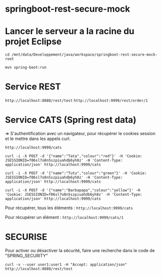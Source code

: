 springboot-rest-secure-mock
===========================

# Lancer le serveur a la racine du projet Eclipse
`cd /mnt/data/Developpement/java/workspace/springboot-rest-secure-mock-root`

`mvn spring-boot:run`

# Service REST
`http://localhost:8080/rest/test`
`http://localhost:9999/rest/order/1`


# Service CATS (Spring rest data)

=> S'authentification avec un navigateur, pour récupérer le cookies session et le mettre dans les appels curl.

`http://localhost:9999/cats`

`curl -i -X POST -d '{"name":"Tata","colour":"red"}' -H 'Cookie: JSESSIONID=f06sl7o8n5szpiuahdb6yh8z' -H 'Content-Type: application/json' http://localhost:9999/cats`

`curl -i -X POST -d '{"name":"Tutu","colour":"green"}' -H 'Cookie: JSESSIONID=f06sl7o8n5szpiuahdb6yh8z' -H 'Content-Type: application/json' http://localhost:9999/cats`

`curl -i -X POST -d '{"name":"Barbapapa","colour":"yellow"}' -H 'Cookie: JSESSIONID=f06sl7o8n5szpiuahdb6yh8z' -H 'Content-Type: application/json' http://localhost:9999/cats`

Pour récupérer, tous les éléments : `http://localhost:9999/cats`

Pour récupérer un élément : `http://localhost:9999/cats/1`




# SECURISE
Pour activer ou désactiver la sécurité, faire une recherche dans le code de "SPRING_SECURITY"

`curl -v --user user1:user1 -H "Accept: application/json" http://localhost:8080/rest/test`




